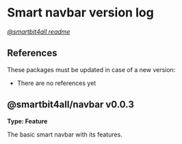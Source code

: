 # Smart navbar version log

[_@smartbit4all readme_](../../README.md)

## References

These packages must be updated in case of a new version:

-   There are no references yet

## @smartbit4all/navbar v0.0.3

**Type: Feature**

The basic smart navbar with its features.
